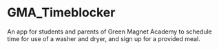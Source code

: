 # GMA_Timeblocker
An app for students and parents of Green Magnet Academy to schedule time for use of a washer and dryer, and sign up for a provided meal.
